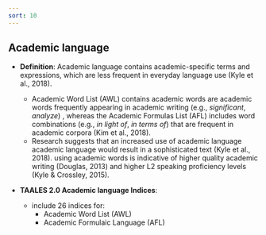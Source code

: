 ```yaml
---
sort: 10
---
```


## Academic language
- **Definition**: Academic language contains academic-specific terms and expressions, which are less frequent in everyday language use (Kyle et al., 2018).
  - Academic Word List (AWL) contains academic words are academic words frequently appearing in academic writing (e.g., *significant*, *analyze*) , whereas the Academic Formulas List (AFL) includes word combinations (e.g., *in light of*, *in terms of*) that are frequent in academic corpora (Kim et al., 2018).
  - Research suggests that an increased use of academic language academic language would result in a sophisticated text (Kyle et al., 2018). using academic words is indicative of higher quality academic writing (Douglas, 2013) and higher L2 speaking proficiency levels (Kyle & Crossley, 2015).

- **TAALES 2.0 Academic language Indices**:
    - include 26 indices for:
      - Academic Word List (AWL)
      - Academic Formulaic Language (AFL)
